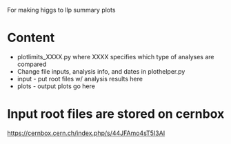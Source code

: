 For making higgs to llp summary plots

# Content
* plotlimits_XXXX.py where XXXX specifies which type of analyses are compared
* Change file inputs, analysis info, and dates in plothelper.py 
* input - put root files w/ analysis results here
* plots - output plots go here

# Input root files are stored on cernbox
https://cernbox.cern.ch/index.php/s/44JFAmo4sT5I3AI

